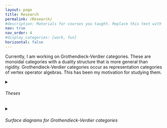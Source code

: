 ```yaml
---
layout: page
title: Research
permalink: /Research/
#description: Materials for courses you taught. Replace this text with your description.
nav: true
nav_order: 4
#display_categories: [work, fun]
horizontal: false
---
```

Currently, I am working on Grothendieck-Verdier categories. These are monoidal categories with a duality structure that is more general than rigidity. Grothendieck-Verdier categories occur as representation categories of vertex operator algebras. This has been my motivation for studying them.

<details><summary><h6><span class="font-weight-bold">Theses</span></h6>
  </summary>

- My [<ins>bachelor's thesis</ins>](https://drive.google.com/file/d/13EyI9eTgfvTnlHWxnKYQZ2IcJ5FZeQFS/view?usp=sharing) characterizing linearly distributive categories with invertible distributors up to Frobenius linearly distributive equivalence.
- My [<ins>master's thesis</ins>](https://drive.google.com/file/d/1gj5UtUiXkceE_ALid8IYQCv4w3LK3G4J/view?usp=sharing) on surface diagrams for Grothendieck-Verdier categories, Frobenius algebras in linearly distributive categories, Hopf monads, Hopf algebroids, Hopf adjunctions, and Frobenius-Schur indicators for pivotal Grothendieck-Verdier categories.
</details>

<details><summary><h6><span class="font-weight-bold">Surface diagrams for Grothendieck-Verdier categories</span></h6>
</summary> 


Some files for the proof assistant homotopy.io:

- The signature of <a href="/assets/pdf/Monoidal_categories.hom" download="Monoidal_categories.hom">monoidal categories</a>.
- The signature of <a href="/assets/pdf/Lax_monoidal_functors.hom" download="Lax_monoidal_functors.hom">lax monoidal functors</a>.
- The signature of <a href="/assets/pdf/LD-categories.hom" download="LD-categories.hom">linearly distributive categories</a>.
- The signature of <a href="/assets/pdf/side-inverse_LD-(co)pairings.hom" download="side-inverse_LD-(co)pairings.hom">side-inverse LD-(co)pairings</a>.
- The signature of <a href="/assets/pdf/LD-Frobenius_algebras.hom" download="LD-Frobenius_algebras.hom">LD-Frobenius algebras</a>.

To use them, import the downloaded files into the beta version of [<ins>homotopy.io</ins>](https://beta.homotopy.io). Homotopy.io is a web-based proof assistant for finitely-presented globular n-categories.

Some STL files for surface diagrams from my master's thesis:

- <a href="/assets/pdf/tuning_fork.stl" download="tuning_fork.stl">Monoidal tuning fork</a>.
- <a href="/assets/pdf/Left_unitor.stl" download="Left_unitor.stl">Left unitor</a>.
- <a href="/assets/pdf/multiplication_lax-monoidal-functor.stl" download="multiplication_lax-monoidal-functor.stl">Multiplication</a> of a lax monoidal functor.
- <a href="/assets/pdf/left_distributor.stl" download="left_distributor.stl">Left distributor</a>.
- <a href="/assets/pdf/right_distributor.stl" download="right_distributor.stl">Right distributor</a>.
- Half of <a href="/assets/pdf/snake_equation-(S2).stl" download="snake_equation-(S2).stl">snake equation (S2)</a>.
- <a href="/assets/pdf/multiplication_algebra.stl" download="multiplication_algebra.stl">Multiplication</a> of an algebra.
- Half of the <a href="/assets/pdf/Associativity1.stl" download="Associativity1.stl">associativity relation</a>.
- Other half of the <a href="/assets/pdf/Associativity2.stl" download="Associativity2.stl">associativity relation</a>.
- Half of the <a href="/assets/pdf/Left_unitality.stl" download="Left_unitality.stl">left unitality relation</a>.
- Part of the <a href="/assets/pdf/Frobenius_relation-first_part.stl" download="Frobenius_relation1.stl">LD-Frobenius relation</a>.
- Other part of the <a href="/assets/pdf/Frobenius_relation-second_part.stl" download="Frobenius_relation2.stl">LD-Frobenius relation</a>.

Display your downloaded STL files here:

<iframe id="vs_iframe" src="https://www.viewstl.com/?embedded" style="border:0;margin:0;width:100%;height:100%;"></iframe>

I created the STL files with homotopy.io. Unfortunately, the STL file format does not support colors. Thus, the files for the right and left distributor are also those for the associator and its inverse.

</details>
